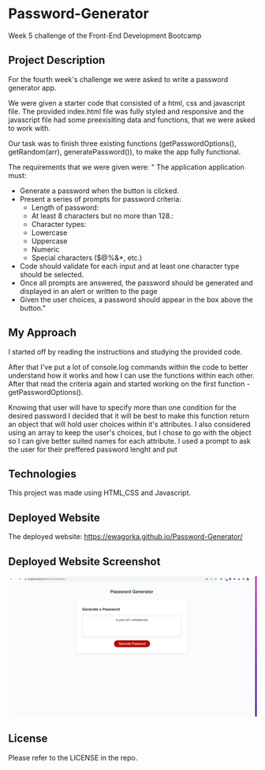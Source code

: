 # Password-Generator
Week 5 challenge of the Front-End Development Bootcamp

## Project Description
For the fourth week's challenge we were asked to write a password generator app. 

We were given a starter code that consisted of a html, css and javascript file. The provided index.html file was fully styled and responsive and the javascript file had some preexisiting data and functions, that we were asked to work with. 

Our task was to finish three existing functions (getPasswordOptions(), getRandom(arr), generatePassword()), to make the app fully functional.

The requirements that we were given were:
" The application application must:

* Generate a password when the button is clicked.
* Present a series of prompts for password criteria:
  * Length of password:
  * At least 8 characters but no more than 128.:
  * Character types:
  * Lowercase 
  * Uppercase 
  * Numeric 
  * Special characters ($@%&*, etc.)
* Code should validate for each input and at least one character type should be selected.
* Once all prompts are answered, the password should be generated and displayed in an alert or written to the page
* Given the user choices, a password should appear in the box above the button."



## My Approach
I started off by reading the instructions and studying the provided code.

After that I've put a lot of console.log commands within the code to better understand how it works and how I can use the functions within each other. After that read the criteria again and started working on the first function - getPasswordOptions().

Knowing that user will have to specify more than one condition for the desired password I decided that it will be best to make this function return an object that will hold user choices within it's attributes. I also considered using an array to keep the user's choices, but I chose to go with the object so I can give better suited names for each attribute. I used a prompt to ask the user for their preffered password lenght and put 



## Technologies
This project was made using HTML,CSS and Javascript.

## Deployed Website
The deployed website: https://ewagorka.github.io/Password-Generator/


## Deployed Website Screenshot
![Deployed Website Screenshot](assets/css/images/deployedWebsite.png "Deployed Website Screenshot")

## License
Please refer to the LICENSE in the repo.